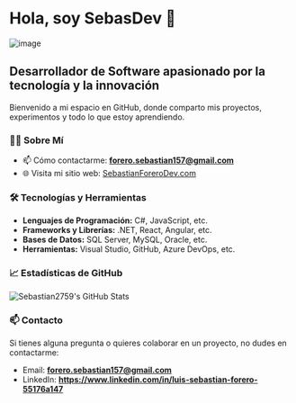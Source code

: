 # Hola, soy SebasDev 👋

![image](https://github.com/Sebastian2759/Sebastian2759/assets/45395195/df46cc75-c7de-4a43-ab21-6186a1d141f6)


## Desarrollador de Software apasionado por la tecnología y la innovación

Bienvenido a mi espacio en GitHub, donde comparto mis proyectos, experimentos y todo lo que estoy aprendiendo.

### 👨‍💻 Sobre Mí

- 📫 Cómo contactarme: **forero.sebastian157@gmail.com**
- 🌐 Visita mi sitio web: [SebastianForeroDev.com](http://SebastianForeroDev.com)

### 🛠 Tecnologías y Herramientas

- **Lenguajes de Programación:** C#, JavaScript, etc.
- **Frameworks y Librerías:** .NET, React, Angular, etc.
- **Bases de Datos:** SQL Server, MySQL, Oracle, etc.
- **Herramientas:** Visual Studio, GitHub, Azure DevOps, etc.

### 📈 Estadísticas de GitHub

![Sebastian2759's GitHub Stats](https://github-readme-stats.vercel.app/api?username=Sebastian2759&show_icons=true&theme=radical)



### 📫 Contacto

Si tienes alguna pregunta o quieres colaborar en un proyecto, no dudes en contactarme:

- Email: **forero.sebastian157@gmail.com**
- LinkedIn: **https://www.linkedin.com/in/luis-sebastian-forero-55176a147**

